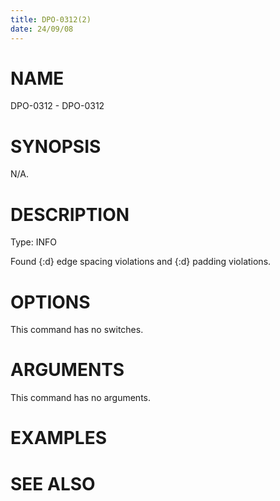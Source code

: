 ```yaml
---
title: DPO-0312(2)
date: 24/09/08
---
```


# NAME

DPO-0312 - DPO-0312

# SYNOPSIS

N/A.

# DESCRIPTION

Type: INFO

Found {:d} edge spacing violations and {:d} padding violations.

# OPTIONS

This command has no switches.

# ARGUMENTS

This command has no arguments.

# EXAMPLES

# SEE ALSO
